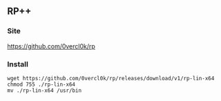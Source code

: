 ## **RP++**

### **Site**

<https://github.com/0vercl0k/rp>

### **Install**

```
wget https://github.com/0vercl0k/rp/releases/download/v1/rp-lin-x64
chmod 755 ./rp-lin-x64
mv ./rp-lin-x64 /usr/bin
```